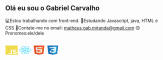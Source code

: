 ## Olá eu sou o Gabriel Carvalho
💻Estou trabalhando com front-end.
🌱Estudando Javascript, java, HTML e CSS
📩Contate-me no email: matheus.gab.miranda@gmail.com
😊Pronomes:ele/dele

<div style="display: inline_block"><br>
  <img align="center" alt="Matheus355-Js" height="30" width="40" src="https://raw.githubusercontent.com/devicons/devicon/master/icons/javascript/javascript-plain.svg">
  <img align="center" alt="Matheus356-React" height="30" width="40" src="https://raw.githubusercontent.com/devicons/devicon/master/icons/react/react-original.svg">
  <img align="center" alt="Matheus356-HTML" height="30" width="40" src="https://raw.githubusercontent.com/devicons/devicon/master/icons/html5/html5-original.svg">
  <img align="center" alt="Matheus356-CSS" height="30" width="40" src="https://raw.githubusercontent.com/devicons/devicon/master/icons/css3/css3-original.svg">
</div>

